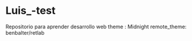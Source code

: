 # Luis_-test
Repositorio para aprender desarrollo web
theme : Midnight
remote_theme: benbalter/retlab
